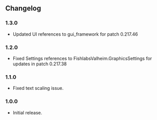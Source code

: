 ## Changelog

### 1.3.0

  * Updated UI references to gui_framework for patch 0.217.46

### 1.2.0

  * Fixed Settings references to FishlabsValheim.GraphicsSettings for updates in patch 0.217.38

### 1.1.0

  * Fixed text scaling issue.

### 1.0.0

  * Initial release.